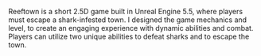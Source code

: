Reeftown is a short 2.5D game built in Unreal Engine 5.5, where players must escape a shark-infested town. I designed the game mechanics and level, to create an engaging experience with dynamic abilities and combat. Players can utilize two unique abilities to defeat sharks and to escape the town.
